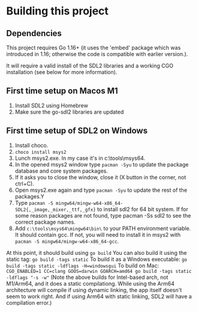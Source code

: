 # Building this project

## Dependencies

This project requires Go 1.16+ (it uses the 'embed' package which was introduced in 1.16; otherwise the code is compatible with earlier version.).

It will require a valid install of the SDL2 libraries and a working CGO installation (see below for more information).

## First time setup on Macos M1
1. Install SDL2 using Homebrew
2. Make sure the go-sdl2 libraries are updated

## First time setup of SDL2 on Windows

1. Install choco.
2. `choco install msys2`
3. Lunch msys2.exe. In my case it's in c:\tools\msys64\.
4. In the opened msys2 window type `pacman -Syu` to update the package database and core system packages.
5. If it asks you to close the window, close it (X button in the corner, not ctrl+C).
6. Open msys2.exe again and type `pacman -Syu` to update the rest of the packages.Y
7. Type `pacman -S mingw64/mingw-w64-x86_64-SDL2{,_image,_mixer,_ttf,_gfx}` to install sdl2 for 64 bit system. If for some reason packages are not found, type pacman -Ss sdl2 to see the correct package names.
8. Add `c:\tools\msys64\mingw64\bin\` to your PATH environment variable. It should contain gcc. If not, you will need to install it in msys2 with `pacman -S mingw64/mingw-w64-x86_64-gcc`.

At this point, it should build using
    `go build`
You can also build it using the static tag:
    `go build -tags static`
To build it as a Windows executable:
    `go build -tags static -ldflags -H=windowsgui`
To build on Mac:
    ` CGO_ENABLED=1 CC=clang GOOS=darwin GOARCH=amd64 go build -tags static -ldflags "-s -w"`
(Note the above builds for Intel-based arch, not M1/Arm64, and it does a static compilationg.  While using the Arm64 architecture will compile if using dynamic linking, the app itself doesn't seem to work right.  And if using Arm64 with static linking, SDL2 will have a compilation error.)  
